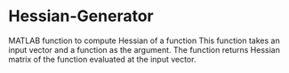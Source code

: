 # Hessian-Generator
MATLAB function to compute Hessian of a function
This function takes an input vector and a function as the argument.
The function returns Hessian matrix of the function evaluated at the input vector.
